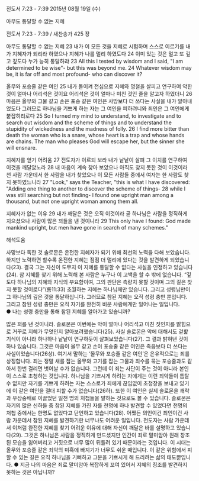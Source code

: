 전도서 7:23 - 7:39 
2015년 08월 19일 (수)

아무도 통달할 수 없는 지혜



전도서 7:23 - 7:39 / 새찬송가 425 장


아무도 통달할 수 없는 지혜
23 내가 이 모든 것을 지혜로 시험하며 스스로 이르기를 내가 지혜자가 되리라 하였으나 지혜가 나를 멀리 하였도다 24 이미 있는 것은 멀고 또 깊고 깊도다 누가 능히 통달하랴 
23 All this I tested by wisdom and I said, "I am determined to be wise"- but this was beyond me. 24 Whatever wisdom may be, it is far off and most profound- who can discover it? 

올무와 포승줄 같은 여인
25 내가 돌이켜 전심으로 지혜와 명철을 살피고 연구하여 악한 것이 얼마나 어리석은 것이요 어리석은 것이 얼마나 미친 것인 줄을 알고자 하였더니 26 마음은 올무와 그물 같고 손은 포승 같은 여인은 사망보다 더 쓰다는 사실을 내가 알아내었도다 그러므로 하나님을 기쁘게 하는 자는 그 여인을 피하려니와 죄인은 그 여인에게 붙잡히리로다 
25 So I turned my mind to understand, to investigate and to search out wisdom and the scheme of things and to understand the stupidity of wickedness and the madness of folly. 26 I find more bitter than death the woman who is a snare, whose heart is a trap and whose hands are chains. The man who pleases God will escape her, but the sinner she will ensnare. 

지혜자를 얻기 어려움
27 전도자가 이르되 보라 내가 낱낱이 살펴 그 이치를 연구하여 이것을 깨달았노라 
28 내 마음이 계속 찾아 보았으나 아직도 찾지 못한 것이 이것이라 천 사람 가운데서 한 사람을 내가 찾았으나 이 모든 사람들 중에서 여자는 한 사람도 찾지 못하였느니라
27 "Look," says the Teacher, "this is what I have discovered: "Adding one thing to another to discover the scheme of things- 28 while I was still searching but not finding- I found one upright man among a thousand, but not one upright woman among them all. 

지혜자가 없는 이유
29 내가 깨달은 것은 오직 이것이라 곧 하나님은 사람을 정직하게 지으셨으나 사람이 많은 꾀들을 낸 것이니라 
29 This only have I found: God made mankind upright, but men have gone in search of many schemes."

해석도움





사망보다 독한 것
솔로몬은 온전한 지혜자가 되기 위해 최선의 노력을 다해 보았습니다. 하지만 노력하면 할수록 온전한 지혜는 점점 더 멀리에 있다는 것을 발견하게 되었습니다(23). 결국 그는 자신이 도무지 이 지혜를 통달할 수 없다는 사실을 인정하고 있습니다(24). 참 지혜를 찾기 위해 노력해 본 사람은 누구나 이 고백을 할 수 밖에 없습니다. “깊도다 하나님의 지혜와 지식의 부요함이여, 그의 판단은 측량치 못할 것이며 그의 길은 찾지 못할 것이로다”(롬11:33) 초월하는 지혜는 하나님께만 있습니다. 그리고 성령님만이 그 하나님의 깊은 것을 통달하십니다. 그러므로 참된 지혜는 오직 성령 충만 뿐입니다. 그리고 참된 성령 충만은 오직 자기를 완전히 비운 사람에게만 일어나는 일입니다.  
● 나는 성령 충만을 통해 참된 지혜를 알아가고 있습니까?  

많은 꾀를 낸 것이니라.
솔로몬은 이번에는 악이 얼마나 어리석고 미친 짓인지를 밝힘으로 거꾸로 지혜가 무엇인지 알아보려했습니다(25). 사실 솔로몬은 악에 대해서도 겉핥기식이 아니라 하나하나 낱낱이 연구하듯이 살펴보았습니다(27). 그 결과 밝혀낸 것이 하나 있습니다. 그것은 마음이 올무 같고 손이 포승줄 같은 여인은 죽음보다 더 쓰다는 사실이었습니다(26상). 여기서 말하는 ‘올무와 포승줄 같은 여인’은 은유적으로는 죄를 상징합니다. 죄는 정말 새를 잡는 올무와 고기를 잡는 그물과 죄수를 묶는 포승줄과도 같아서 한번 걸리면 벗어날 수가 없습니다. 그런데 이 죄는 사단이 주는 것이 아니라 본인이 스스로 초청하는 것입니다. 하나님을 기쁘시게 하려는 자에게는 이런 죄악들이 틈탈 수 없지만 자기를 기쁘게 하려는 자는 스스로가 죄에게 끊임없이 초청장을 보내고 있기에 이 같은 여인을 절대 피할 수가 없습니다(26하). 또한  이 여인은 실제 솔로몬을 쾌락과 우상숭배로 이끌었던 일천 명의 처첩들을 말하는 것으로도 볼 수 있습니다. 솔로몬은 자기의 많은 신하들 중 참된 지혜를 가진 자를 천명에 하나 발견할 수 있었다면 천명의 처첩 중에서는 한명도 없었다고 단언하고 있습니다(28). 어쨌든 의인이건 죄인이건 사람 가운데서 참된 지혜를 발견하기란 너무나도 어려운 일입니다. 전도자는 사람 가운데서 이처럼 완전한 지혜를 찾기 어려운 이유에 대해 자신이 깨달은 바를 설명하고 있습니다(29). 그것은 하나님은 사람을 정직하게 만드셨지만 인간이 죄로 말미암아 원래 창조된 모습을 잃어버리고 거짓으로 너무 많이 뒤틀려 있기 때문이라는 것입니다. 이 시대는 올무와 포승줄 같은 죄악의 미혹에 빠지기가 너무도 쉬운 때입니다. 이 같은 위험에서 피할 수 있는 길은 오직 하나님을 기뻐하고 그분을 기쁘시게 해 드리려는 삶의 태도뿐입니다. 
● 지금 나의 마음은 죄로 말미암아 복잡하게 꼬여 있어서 지혜의 징조를 발견하지 못하는 것은 아닙니까?
